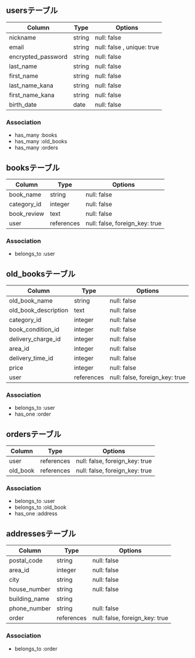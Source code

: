 ## usersテーブル

| Column             | Type   | Options                    |
| ------------------ | ------ | -------------------------- |
| nickname           | string | null: false                |
| email              | string | null: false , unique: true |
| encrypted_password | string | null: false                |
| last_name          | string | null: false                |
| first_name         | string | null: false                |
| last_name_kana     | string | null: false                |
| first_name_kana    | string | null: false                |
| birth_date         | date   | null: false                |


### Association
- has_many :books
- has_many :old_books
- has_many :orders

## booksテーブル

| Column             | Type       | Options                        |
| ------------------ | ---------- | ------------------------------ |
| book_name          | string     | null: false                    |
| category_id        | integer    | null: false                    |
| book_review        | text       | null: false                    |
| user               | references | null: false, foreign_key: true |

### Association
- belongs_to :user

## old_booksテーブル

| Column               | Type       | Options                        |
| ------------------   | ---------- | ------------------------------ |
| old_book_name        | string     | null: false                    |
| old_book_description | text       | null: false                    |
| category_id          | integer    | null: false                    |
| book_condition_id    | integer    | null: false                    |
| delivery_charge_id   | integer    | null: false                    |
| area_id              | integer    | null: false                    |
| delivery_time_id     | integer    | null: false                    |
| price                | integer    | null: false                    |
| user                 | references | null: false, foreign_key: true |

### Association
- belongs_to :user
- has_one :order

## ordersテーブル

| Column             | Type       | Options                        |
| ------------------ | ---------- | ------------------------------ |
| user               | references | null: false, foreign_key: true |
| old_book           | references | null: false, foreign_key: true |

### Association
- belongs_to :user
- belongs_to :old_book
- has_one :address

## addressesテーブル

| Column             | Type       | Options                        |
| ------------------ | ---------- | ------------------------------ |
| postal_code        | string     | null: false                    |
| area_id            | integer    | null: false                    |
| city               | string     | null: false                    |
| house_number       | string     | null: false                    |
| building_name      | string     |                                |
| phone_number       | string     | null: false                    |
| order              | references | null: false, foreign_key: true |


### Association
- belongs_to :order